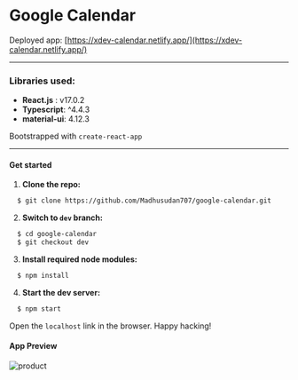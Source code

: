 # Google Calendar

Deployed app: [https://xdev-calendar.netlify.app/](https://xdev-calendar.netlify.app/)    
    
-----
### Libraries used: 
- **React.js** : v17.0.2
- **Typescript**: ^4.4.3
- **material-ui**: 4.12.3

Bootstrapped with `create-react-app`

---
#### Get started

1. **Clone the repo:**
```bash
  $ git clone https://github.com/Madhusudan707/google-calendar.git
```
2. **Switch to `dev` branch:**
```bash
  $ cd google-calendar
  $ git checkout dev
```
3. **Install required node modules:**
```bash
  $ npm install
```
4. **Start the dev server:**
```bash
  $ npm start
```
Open the `localhost` link in the browser.
Happy hacking!       

#### App Preview     

![product](product.png)



